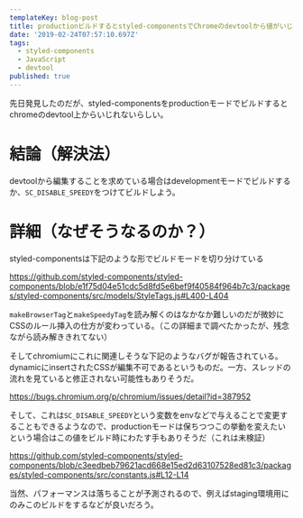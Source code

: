 ```yaml
---
templateKey: blog-post
title: productionビルドするとstyled-componentsでChromeのdevtoolから値がいじれない話とその解決
date: '2019-02-24T07:57:10.697Z'
tags:
  - styled-components
  - JavaScript
  - devtool
published: true
---
```


先日発見したのだが、styled-componentsをproductionモードでビルドするとchromeのdevtool上からいじれないらしい。


# 結論（解決法）
devtoolから編集することを求めている場合はdevelopmentモードでビルドするか、`SC_DISABLE_SPEEDY`をつけてビルドしよう。

# 詳細（なぜそうなるのか？）

styled-componentsは下記のような形でビルドモードを切り分けている

https://github.com/styled-components/styled-components/blob/e1f75d04e51cdc5d8fd5e6bef9f40584f964b7c3/packages/styled-components/src/models/StyleTags.js#L400-L404


`makeBrowserTag`と`makeSpeedyTag`を読み解くのはなかなか難しいのだが微妙にCSSのルール挿入の仕方が変わっている。（この詳細まで調べたかったが、残念ながら読み解ききれてない）


そしてchromiumにこれに関連しそうな下記のようなバグが報告されている。
dynamicにinsertされたCSSが編集不可であるというものだ。一方、スレッドの流れを見ていると修正されない可能性もありそうだ。

https://bugs.chromium.org/p/chromium/issues/detail?id=387952


そして、これは`SC_DISABLE_SPEEDY`という変数をenvなどで与えることで変更することもできるようなので、productionモードは保ちつつこの挙動を変えたいという場合はこの値をビルド時にわたす手もありそうだ（これは未検証）

https://github.com/styled-components/styled-components/blob/c3eedbeb79621acd668e15ed2d63107528ed81c3/packages/styled-components/src/constants.js#L12-L14

当然、パフォーマンスは落ちることが予測されるので、例えばstaging環境用にのみこのビルドをするなどが良いだろう。